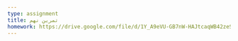 ```yaml
---
type: assignment
title: تمرین نهم
homework: https://drive.google.com/file/d/1Y_A9eVU-GB7nW-HAJtcaqWB42zeS2-9o/view?usp=sharing
---
```

